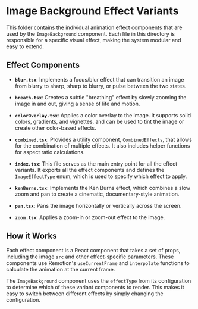 # Image Background Effect Variants

This folder contains the individual animation effect components that are used by the `ImageBackground` component. Each file in this directory is responsible for a specific visual effect, making the system modular and easy to extend.

## Effect Components

-   **`blur.tsx`**: Implements a focus/blur effect that can transition an image from blurry to sharp, sharp to blurry, or pulse between the two states.

-   **`breath.tsx`**: Creates a subtle "breathing" effect by slowly zooming the image in and out, giving a sense of life and motion.

-   **`colorOverlay.tsx`**: Applies a color overlay to the image. It supports solid colors, gradients, and vignettes, and can be used to tint the image or create other color-based effects.

-   **`combined.tsx`**: Provides a utility component, `CombinedEffects`, that allows for the combination of multiple effects. It also includes helper functions for aspect ratio calculations.

-   **`index.tsx`**: This file serves as the main entry point for all the effect variants. It exports all the effect components and defines the `ImageEffectType` enum, which is used to specify which effect to apply.

-   **`kenBurns.tsx`**: Implements the Ken Burns effect, which combines a slow zoom and pan to create a cinematic, documentary-style animation.

-   **`pan.tsx`**: Pans the image horizontally or vertically across the screen.

-   **`zoom.tsx`**: Applies a zoom-in or zoom-out effect to the image.

## How it Works

Each effect component is a React component that takes a set of props, including the image `src` and other effect-specific parameters. These components use Remotion's `useCurrentFrame` and `interpolate` functions to calculate the animation at the current frame.

The `ImageBackground` component uses the `effectType` from its configuration to determine which of these variant components to render. This makes it easy to switch between different effects by simply changing the configuration.
